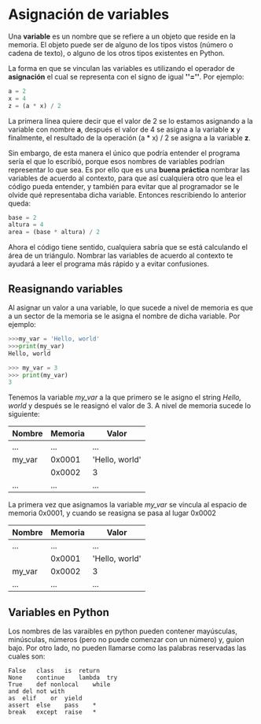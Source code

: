 # Asignación de variables

Una **variable** es un nombre que se refiere a un objeto que reside en la memoria. El objeto puede ser de alguno de los tipos vistos (número o cadena de texto), o alguno de los otros tipos existentes en Python.

La forma en que se vinculan las variables es utilizando el operador de **asignación** el cual se representa con el signo de igual **''=''**. Por ejemplo:

```python
a = 2
x = 4
z = (a * x) / 2
```

La primera línea quiere decir que el valor de 2 se lo estamos asignando a la variable con nombre **a**, después el valor de 4 se asigna a la variable **x** y finalmente, el resultado de la operación (a * x) / 2 se asigna a la variable **z**.

Sin embargo, de esta manera el único que podría entender el programa sería el que lo escribió, porque esos nombres de variables podrían representar lo que sea. Es por ello que es una **buena práctica** nombrar las variables de acuerdo al contexto, para que así cualquiera otro que lea el código pueda entender, y también para evitar que al programador se le olvide qué representaba dicha variable. Entonces rescribiendo lo anterior queda:

```python
base = 2
altura = 4
area = (base * altura) / 2
```

Ahora el código tiene sentido, cualquiera sabría que se está calculando el área de un triángulo. Nombrar las variables de acuerdo al contexto te ayudará a leer el programa más rápido y a evitar confusiones.

## Reasignando variables

Al asignar un valor a una variable, lo que sucede a nivel de memoria es que a un sector de la memoria se le asigna el nombre de dicha variable. Por ejemplo:

```python
>>>my_var = 'Hello, world'
>>>print(my_var)
Hello, world

>>> my_var = 3
>>> print(my_var)
3
```

Tenemos la variable *my_var* a la que primero se le asigno el string *Hello, world* y después se le reasignó el valor de 3. A nivel de memoria sucede lo siguiente:

| Nombre | Memoria | Valor          |
| ------ | ------- | -------------- |
| ...    | ...     | ...            |
| my_var | 0x0001  | 'Hello, world' |
|        | 0x0002  | 3              |
| ...    | ...     | ...            |

La primera vez que asignamos la variable *my_var* se vincula al espacio de memoria 0x0001, y cuando se reasigna se pasa al lugar 0x0002

| Nombre | Memoria | Valor          |
| ------ | ------- | -------------- |
| ...    | ...     | ...            |
|        | 0x0001  | 'Hello, world' |
| my_var | 0x0002  | 3              |
| ...    | ...     | ...            |

## Variables en Python

Los nombres de las varaibles en python pueden contener mayúsculas, minúsculas, números (pero no puede comenzar con un número) y, guion bajo. Por otro lado, no pueden llamarse como las palabras reservadas las cuales son:

```
False	class	is	return
None	continue	lambda	try
True	def	nonlocal	while
and	del	not	with
as	elif	or	yield
assert	else	pass	*
break	except	raise	*
```

